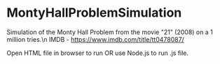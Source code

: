 # MontyHallProblemSimulation

Simulation of the Monty Hall Problem from the movie "21" (2008) on a 1 million tries.\n
IMDB - https://www.imdb.com/title/tt0478087/

Open HTML file in browser to run OR use Node.js to run .js file.
